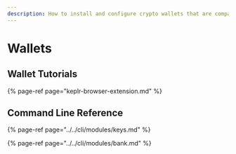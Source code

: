 ```yaml
---
description: How to install and configure crypto wallets that are compatible with Juno
---
```


# Wallets

## Wallet Tutorials

{% page-ref page="keplr-browser-extension.md" %}

## Command Line Reference

{% page-ref page="../../cli/modules/keys.md" %}

{% page-ref page="../../cli/modules/bank.md" %}






